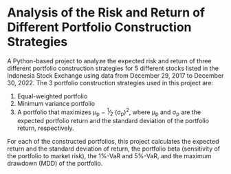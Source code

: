 # Analysis of the Risk and Return of Different Portfolio Construction Strategies

A Python-based project to analyze the expected risk and return of three different portfolio construction strategies for 5 different stocks listed in the Indonesia Stock Exchange using data from December 29, 2017 to December 30, 2022. The 3 portfolio construction strategies used in this project are:

1. Equal-weighted portfolio
2. Minimum variance portfolio
3. A portfolio that maximizes µ<sub>p</sub> − <sup>1</sup>&frasl;<sub>2</sub> (σ<sub>p</sub>)<sup>2</sup>, where µ<sub>p</sub> and σ<sub>p</sub> are the expected portfolio return and the standard deviation of the portfolio return, respectively.

For each of the constructed portfolios, this project calculates the expected return and the standard deviation of return, the portfolio beta (sensitivity of the portfolio to market risk), the 1%-VaR and 5%-VaR, and the maximum drawdown (MDD) of the portfolio.
